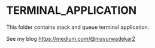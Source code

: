 # TERMINAL_APPLICATION
This folder contains stack and queue terminal application.

See my blog https://medium.com/@mayurwadekar2
